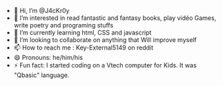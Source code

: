- 👋 Hi, I’m @J4cKr0y
- 👀 I’m interested in read fantastic and fantasy books, play vidéo Games, write poetry and programing stuffs
- 🌱 I’m currently learning html, CSS and javascript
- 💞️ I’m looking to collaborate on anything that Will improve myself
- 📫 How to reach me : Key-External5149 on reddit
- 😄 Pronouns: he/him/his
- ⚡ Fun fact: I started coding on a Vtech computer for Kids. It was "Qbasic" language. 

<!---
J4cKr0y/J4cKr0y is a ✨ special ✨ repository because its `README.md` (this file) appears on your GitHub profile.
You can click the Preview link to take a look at your changes.
--->
